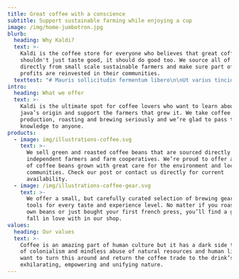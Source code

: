 ```yaml
---
title: Great coffee with a conscience
subtitle: Support sustainable farming while enjoying a cup
image: /img/home-jumbotron.jpg
blurb:
  heading: Why Kaldi?
  text: >-
    Kaldi is the coffee store for everyone who believes that great coffee
    shouldn't just taste good, it should do good too. We source all of our beans
    directly from small scale sustainable farmers and make sure part of the
    profits are reinvested in their communities.
  texttest: "# Mauris sollicitudin fermentum libero\n\nUt varius tincidunt libero. Vestibulum ante ipsum primis in faucibus orci luctus et ultrices posuere cubilia Curae; In ac dui quis mi consectetuer lacinia. Donec interdum, metus et hendrerit aliquet, dolor diam sagittis ligula, eget egestas libero turpis vel mi. Nam adipiscing. Maecenas tempus, tellus eget condimentum rhoncus, sem quam semper libero, sit amet adipiscing sem neque sed ipsum.\r\n\nPraesent blandit laoreet nibh. Vestibulum ante ipsum primis in faucibus orci luctus et ultrices posuere cubilia Curae; Fusce id purus. Donec posuere vulputate arcu. Sed augue ipsum, egestas nec, vestibulum et, malesuada adipiscing, dui. Fusce fermentum.\r\n\nMaecenas nec odio et ante tincidunt tempus. Etiam sollicitudin, ipsum eu pulvinar rutrum, tellus ipsum laoreet sapien, quis venenatis ante odio sit amet eros. In auctor lobortis lacus. Nunc nec neque. Phasellus magna."
intro:
  heading: What we offer
  text: >-
    Kaldi is the ultimate spot for coffee lovers who want to learn about their
    java’s origin and support the farmers that grew it. We take coffee
    production, roasting and brewing seriously and we’re glad to pass that
    knowledge to anyone.
products:
  - image: img/illustrations-coffee.svg
    text: >-
      We sell green and roasted coffee beans that are sourced directly from
      independent farmers and farm cooperatives. We’re proud to offer a variety
      of coffee beans grown with great care for the environment and local
      communities. Check our post or contact us directly for current
      availability.
  - image: /img/illustrations-coffee-gear.svg
    text: >-
      We offer a small, but carefully curated selection of brewing gear and
      tools for every taste and experience level. No matter if you roast your
      own beans or just bought your first french press, you’ll find a gadget to
      fall in love with in our shop.
values:
  heading: Our values
  text: >-
    Coffee is an amazing part of human culture but it has a dark side too – one
    of colonialism and mindless abuse of natural resources and human lives. We
    want to turn this around and return the coffee trade to the drink’s
    exhilarating, empowering and unifying nature.
---
```


